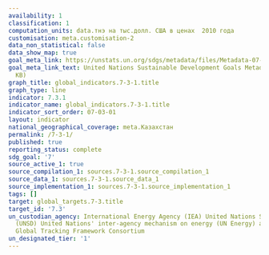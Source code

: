 ```yaml
---
availability: 1
classification: 1
computation_units: data.тнэ на тыс.долл. США в ценах  2010 года
customisation: meta.customisation-2
data_non_statistical: false
data_show_map: true
goal_meta_link: https://unstats.un.org/sdgs/metadata/files/Metadata-07-03-01.pdf
goal_meta_link_text: United Nations Sustainable Development Goals Metadata (PDF 192
  KB)
graph_title: global_indicators.7-3-1.title
graph_type: line
indicator: 7.3.1
indicator_name: global_indicators.7-3-1.title
indicator_sort_order: 07-03-01
layout: indicator
national_geographical_coverage: meta.Казахстан
permalink: /7-3-1/
published: true
reporting_status: complete
sdg_goal: '7'
source_active_1: true
source_compilation_1: sources.7-3-1.source_compilation_1
source_data_1: sources.7-3-1.source_data_1
source_implementation_1: sources.7-3-1.source_implementation_1
tags: []
target: global_targets.7-3.title
target_id: '7.3'
un_custodian_agency: International Energy Agency (IEA) United Nations Statistics Division
  (UNSD) United Nations' inter-agency mechanism on energy (UN Energy) and the SE4ALL
  Global Tracking Framework Consortium
un_designated_tier: '1'
---
```

